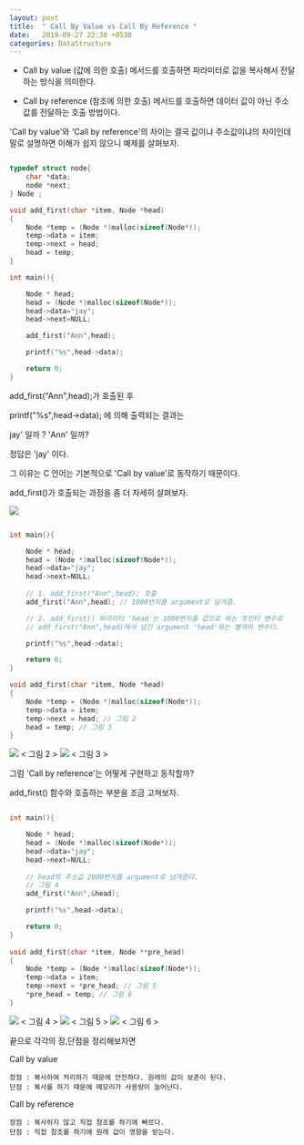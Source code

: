 ```yaml
---
layout: post
title:  " Call By Value vs Call By Reference "
date:   2019-09-27 22:30 +0530
categories: DataStructure
---
```



* Call by value (값에 의한 호출)
    메서드를 호출하면 파라미터로 값을 복사해서 전달하는 방식을 의미한다.

* Call by reference (참조에 의한 호출)
    메서드를 호출하면 데이터 값이 아닌 주소값를 전달하는 호출 방법이다.

'Call by value'와 'Call by reference'의 차이는 결국
값이냐 주소값이냐의 차이인데 말로 설명하면 이해가 쉽지 않으니 예제를 살펴보자.

```C

typedef struct node{
    char *data;
    node *next;
} Node ;

void add_first(char *item, Node *head)
{
    Node *temp = (Node *)malloc(sizeof(Node*));
    temp->data = item;
    temp->next = head;
    head = temp;
}

int main(){

    Node * head;
    head = (Node *)malloc(sizeof(Node*));
    head->data="jay";
    head->next=NULL;

    add_first("Ann",head);    

    printf("%s",head->data);

    return 0;
}

```

add_first("Ann",head);가 호출된 후

printf("%s",head->data); 에 의해 출력되는 결과는

jay' 일까 ? 'Ann' 일까?

정답은 'jay' 이다.

그 이유는 C 언어는 기본적으로 'Call by value'로 동작하기 때문이다.

add_first()가 호출되는 과정을 좀 더 자세히 살펴보자.

<img src="/assets/CallByValue_1.png">


```C

int main(){

    Node * head;
    head = (Node *)malloc(sizeof(Node*));
    head->data="jay";
    head->next=NULL;
    
    // 1. add_first("Ann",head); 호출
    add_first("Ann",head); // 1000번지를 argument로 넘겨줌.

    // 2. add_first() 파라미터 'head'는 1000번지를 값으로 하는 포인터 변수로
    // add_first("Ann",head)에서 넘긴 argument 'head'와는 별개의 변수다.

    printf("%s",head->data);

    return 0;
}

void add_first(char *item, Node *head)
{
    Node *temp = (Node *)malloc(sizeof(Node*));
    temp->data = item;
    temp->next = head; // 그림 2
    head = temp; // 그림 3
}

```
<img src="/assets/CallByValue_2.png"> 
            < 그림 2 >

<img src="/assets/CallByValue_3.png">
            < 그림 3 >

그럼 'Call by reference'는 어떻게 구현하고 동작할까?

add_first() 함수와 호출하는 부분을 조금 고쳐보자.

```C

int main(){

    Node * head;
    head = (Node *)malloc(sizeof(Node*));
    head->data="jay";
    head->next=NULL;
    
    // head의 주소값 2000번지를 argument로 넘겨준다.
    // 그림 4
    add_first("Ann",&head); 

    printf("%s",head->data);

    return 0;
}
   
void add_first(char *item, Node **pre_head)
{
    Node *temp = (Node *)malloc(sizeof(Node*));
    temp->data = item;
    temp->next = *pre_head; // 그림 5
    *pre_head = temp; // 그림 6
}

```
<img src="/assets/CallByRef_1.png">
            < 그림 4 >

<img src="/assets/CallByRef_2.png">
            < 그림 5 >

<img src="/assets/CallByRef_3.png">
            < 그림 6 >


끝으로 각각의 장,단점을 정리해보자면

Call by value
    
    장점 : 복사하여 처리하기 때문에 안전하다. 원래의 값이 보존이 된다.
    단점 : 복사를 하기 때문에 메모리가 사용량이 늘어난다.

Call by reference

    장점 : 복사하지 않고 직접 참조를 하기에 빠르다.
    단점 : 직접 참조를 하기에 원래 값이 영향을 받는다.

